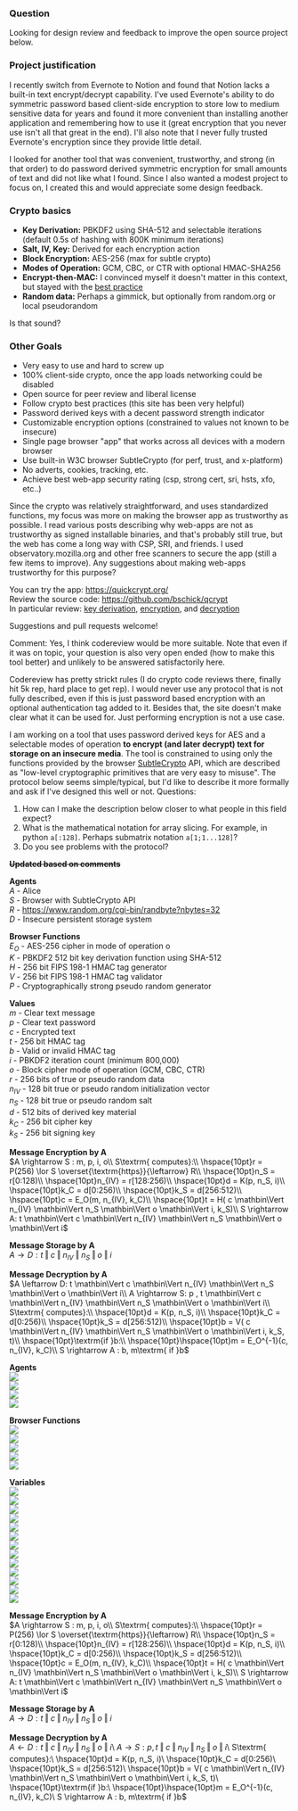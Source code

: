 ### Question ###
Looking for design review and feedback to improve the open source project below.

### Project justification ###
I recently switch from Evernote to Notion and found that Notion lacks a built-in text encrypt/decrypt capability. I've used Evernote's ability to do symmetric password based client-side encryption to store low to medium sensitive data for years and found it more convenient than installing another application and remembering how to use it (great encryption that you never use isn't all that great in the end). I'll also note that I never fully trusted Evernote's encryption since they provide little detail.

I looked for another tool that was convenient, trustworthy, and strong (in that order) to do password derived symmetric encryption for small amounts of text and did not like what I found. Since I also wanted a modest project to focus on, I created this and would appreciate some design feedback.

### Crypto basics ###
 - **Key Derivation:** PBKDF2 using SHA-512 and selectable iterations (default 0.5s of hashing with 800K minimum iterations)
 - **Salt, IV, Key:** Derived for each encryption action
 - **Block Encryption:** AES-256 (max for subtle crypto)
 - **Modes of Operation:** GCM, CBC, or CTR with optional HMAC-SHA256
 - **Encrypt-then-MAC:** I convinced myself it doesn't matter in this context, but stayed with the [best practice][1]
 - **Random data:** Perhaps a gimmick, but optionally from random.org or local pseudorandom

Is that sound?

### Other Goals ###
 - Very easy to use and hard to screw up
 - 100% client-side crypto, once the app loads networking could be disabled
 - Open source for peer review and liberal license
 - Follow crypto best practices (this site has been very helpful)
 - Password derived keys with a decent password strength indicator
 - Customizable encryption options (constrained to values not known to be insecure)
 - Single page browser "app" that works across all devices with a modern browser
 - Use built-in W3C browser SubtleCrypto (for perf, trust, and x-platform)
 - No adverts, cookies, tracking, etc.
 - Achieve best web-app security rating (csp, strong cert, sri, hsts, xfo, etc..)

Since the crypto was relatively straightforward, and uses standardized functions, my focus was more on making the browser app as trustworthy as possible. I read various posts describing why web-apps are not as trustworthy as signed installable binaries, and that's probably still true, but the web has come a long way with CSP, SRI, and friends. I used observatory.mozilla.org and other free scanners to secure the app (still a few items to improve). Any suggestions about making web-apps trustworthy for this purpose?

You can try the app: https://quickcrypt.org/<br>
Review the source code: https://github.com/bschick/qcrypt<br>
In particular review: [key derivation][2], [encryption][3], and [decryption][4]<br>

Suggestions and pull requests welcome!

  [1]: https://crypto.stackexchange.com/questions/202/should-we-mac-then-encrypt-or-encrypt-then-mac
  [2]: https://github.com/bschick/qcrypt/blob/v1.0.0/src/app/qcrypt.component.ts#L724
  [3]: https://github.com/bschick/qcrypt/blob/v1.0.0/src/app/qcrypt.component.ts#L782
  [4]: https://github.com/bschick/qcrypt/blob/v1.0.0/src/app/qcrypt.component.ts#L836



  Comment:
  Yes, I think codereview would be more suitable. Note that even if it was on topic, your question is also very open ended (how to make this tool better) and unlikely to be answered satisfactorily here.

  Codereview has pretty strickt rules (I do crypto code reviews there, finally hit 5k rep, hard place to get rep). I would never use any protocol that is not fully described, even if this is just password based encryption with an optional authentication tag added to it. Besides that, the site doesn't make clear what it can be used for. Just performing encryption is not a use case.



I am working on a tool that uses password derived keys for AES and a selectable modes of operation **to encrypt (and later decrypt) text for storage on an insecure media**. The tool is constrained to using only the functions provided by the browser [SubtleCrypto][1] API, which are described as "low-level cryptographic primitives that are very easy to misuse". The protocol below seems simple/typical, but I'd like to describe it more formally and ask if I've designed this well or not. Questions:

 1. How can I make the description below closer to what people in this field expect?
 2. What is the mathematical notation for array slicing. For example, in python `a[:128]`. Perhaps submatrix notation `a[1;1...128]`?
 3. Do you see problems with the protocol?


**~~Updated based on comments~~**

**Agents**<br>
$A$ - Alice<br>
$S$ - Browser with SubtleCrypto API<br>
$R$ - https://www.random.org/cgi-bin/randbyte?nbytes=32<br>
$D$ - Insecure persistent storage system<br>

**Browser Functions**<br>
$E_O$ - AES-256 cipher in mode of operation o<br>
$K$ - PBKDF2 512 bit key derivation function using SHA-512<br>
$H$ - 256 bit FIPS 198-1 HMAC tag generator<br>
$V$ - 256 bit FIPS 198-1 HMAC tag validator<br>
$P$ - Cryptographically strong pseudo random generator<br>

**Values**<br>
$m$ - Clear text message<br>
$p$ - Clear text password<br>
$c$ - Encrypted text<br>
$t$ - 256 bit HMAC tag<br>
$b$ - Valid or invalid HMAC tag<br>
$i$ - PBKDF2 iteration count (minimum 800,000)<br>
$o$ - Block cipher mode of operation (GCM, CBC, CTR)<br>
$r$ - 256 bits of true or pseudo random data<br>
$n_{IV}$ - 128 bit true or pseudo random initialization vector<br>
$n_S$ - 128 bit true or pseudo random salt<br>
$d$ - 512 bits of derived key material<br>
$k_C$ - 256 bit cipher key<br>
$k_S$ - 256 bit signing key<br>


**Message Encryption by A**<br>
$A \rightarrow S : m, p, i, o\\
S\textrm{ computes}:\\
\hspace{10pt}r = P(256) \lor S \overset{\textrm{https}}{\leftarrow} R\\
\hspace{10pt}n_S = r[0:128)\\
\hspace{10pt}n_{IV} = r[128:256)\\
\hspace{10pt}d = K(p, n_S, i)\\
\hspace{10pt}k_C = d[0:256)\\
\hspace{10pt}k_S = d[256:512)\\
\hspace{10pt}c = E_O(m, n_{IV}, k_C)\\
\hspace{10pt}t = H( c \mathbin\Vert n_{IV} \mathbin\Vert n_S \mathbin\Vert o \mathbin\Vert i, k_S)\\
S \rightarrow A: t \mathbin\Vert c \mathbin\Vert  n_{IV} \mathbin\Vert n_S \mathbin\Vert o \mathbin\Vert i$

**Message Storage by A**<br>
$A \rightarrow D: t \mathbin\Vert c \mathbin\Vert n_{IV} \mathbin\Vert n_S \mathbin\Vert o \mathbin\Vert i$

**Message Decryption by A**<br>
$A \leftarrow D:  t \mathbin\Vert c \mathbin\Vert  n_{IV} \mathbin\Vert n_S \mathbin\Vert o \mathbin\Vert i\\
A \rightarrow S:  p , t \mathbin\Vert c \mathbin\Vert  n_{IV} \mathbin\Vert n_S \mathbin\Vert o \mathbin\Vert i\\
S\textrm{ computes}:\\
\hspace{10pt}d = K(p, n_S, i)\\
\hspace{10pt}k_C = d[0:256)\\
\hspace{10pt}k_S = d[256:512)\\
\hspace{10pt}b = V( c \mathbin\Vert n_{IV} \mathbin\Vert n_S \mathbin\Vert o \mathbin\Vert i, k_S, t)\\
\hspace{10pt}\textrm{if }b:\\
\hspace{10pt}\hspace{10pt}m = E_O^{-1}(c, n_{IV}, k_C)\\
S \rightarrow A : b, m\textrm{ if }b$


  [1]: https://developer.mozilla.org/en-US/docs/Web/API/SubtleCrypto


<html>

<b>Agents</b><br/>
<img src="https://math.vercel.app/?inline=A\textrm{ - Alice}" /><br/>
<img src="https://math.vercel.app/?inline=S\textrm{ - Browser with SubtleCrypto API}" /><br/>
<img src="https://math.vercel.app/?inline=R\textrm{ - https://www.random.org/cgi-bin/randbyte?nbytes=32}" /><br/>
<img src="https://math.vercel.app/?inline=D\textrm{ - Insecure persistent storage system}" /><br/>

<b>Browser Functions</b><br/>
<img src="https://math.vercel.app/?inline=E_O\textrm{ - AES-256 cipher in mode of operation }o" /><br/>
<img src="https://math.vercel.app/?inline=K\textrm{ - PBKDF2 512 bit key derivation function using SHA-512}" /><br/>
<img src="https://math.vercel.app/?inline=H\textrm{ - 256 bit FIPS 198-1 HMAC tag generator}" /><br/>
<img src="https://math.vercel.app/?inline=V\textrm{ - 256 bit FIPS 198-1 HMAC tag validator}" /><br/>
<img src="https://math.vercel.app/?inline=P\textrm{ - Cryptographically strong pseudo random generator}" /><br/>

<b>Variables</b><br/>
<img src="https://math.vercel.app/?inline=m\textrm{ - Clear text message}" /><br/>
<img src="https://math.vercel.app/?inline=p\textrm{ - Clear text password}" /><br/>
<img src="https://math.vercel.app/?inline=i\textrm{ - PBKDF2 iteration count (minimum 800,000)}" /><br/>
<img src="https://math.vercel.app/?inline=d\textrm{ - 512 bits of PBKDF2 derived key material}" /><br/>
<img src="https://math.vercel.app/?inline=k_C\textrm{ - 256 bit cipher key}" /><br/>
<img src="https://math.vercel.app/?inline=K_S\textrm{ - 256 bit signing key}" /><br/>
<img src="https://math.vercel.app/?inline=o\textrm{ - Block cipher mode of operation [GCM, CBC, CTR]}" /><br/>
<img src="https://math.vercel.app/?inline=r\textrm{ - 256 bits of true or pseudo random data}" /><br/>
<img src="https://math.vercel.app/?inline=n_{IV}\textrm{ - 128 bit true or pseudo random initialization vector}" /><br/>
<img src="https://math.vercel.app/?inline=n_S\textrm{ - 128 bit true or pseudo random salt}" /><br/>
<img src="https://math.vercel.app/?inline=c\textrm{ - Encrypted text}" /><br/>
<img src="https://math.vercel.app/?inline=t\textrm{ - 256 bit HMAC tag}" /><br/>
<img src="https://math.vercel.app/?inline=b\textrm{ - Valid or invalid HMAC tag}" /><br/>


**Message Encryption by A**<br>
$A \rightarrow S : m, p, i, o\\
S\textrm{ computes}:\\
\hspace{10pt}r = P(256) \lor S \overset{\textrm{https}}{\leftarrow} R\\
\hspace{10pt}n_S = r[0:128)\\
\hspace{10pt}n_{IV} = r[128:256)\\
\hspace{10pt}d = K(p, n_S, i)\\
\hspace{10pt}k_C = d[0:256)\\
\hspace{10pt}k_S = d[256:512)\\
\hspace{10pt}c = E_O(m, n_{IV}, k_C)\\
\hspace{10pt}t = H( c \mathbin\Vert n_{IV} \mathbin\Vert n_S \mathbin\Vert o \mathbin\Vert i, k_S)\\
S \rightarrow A: t \mathbin\Vert c \mathbin\Vert  n_{IV} \mathbin\Vert n_S \mathbin\Vert o \mathbin\Vert i$

**Message Storage by A**<br>
$A \rightarrow D: t \mathbin\Vert c \mathbin\Vert n_{IV} \mathbin\Vert n_S \mathbin\Vert o \mathbin\Vert i$

**Message Decryption by A**<br>
$A \leftarrow D:  t \mathbin\Vert c \mathbin\Vert  n_{IV} \mathbin\Vert n_S \mathbin\Vert o \mathbin\Vert i$\\
$A \rightarrow S:  p , t \mathbin\Vert c \mathbin\Vert  n_{IV} \mathbin\Vert n_S \mathbin\Vert o \mathbin\Vert i$\\
S\textrm{ computes}:\\
\hspace{10pt}d = K(p, n_S, i)\\
\hspace{10pt}k_C = d[0:256)\\
\hspace{10pt}k_S = d[256:512)\\
\hspace{10pt}b = V( c \mathbin\Vert n_{IV} \mathbin\Vert n_S \mathbin\Vert o \mathbin\Vert i, k_S, t)\\
\hspace{10pt}\textrm{if }b:\\
\hspace{10pt}\hspace{10pt}m = E_O^{-1}(c, n_{IV}, k_C)\\
S \rightarrow A : b, m\textrm{ if }b$